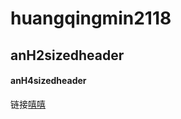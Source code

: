 # huangqingmin2118

## anH2sizedheader

#### anH4sizedheader
链接[嘻嘻](https://github.com/huangqim2118/huangqingmin2118/blob/main/777.md)


